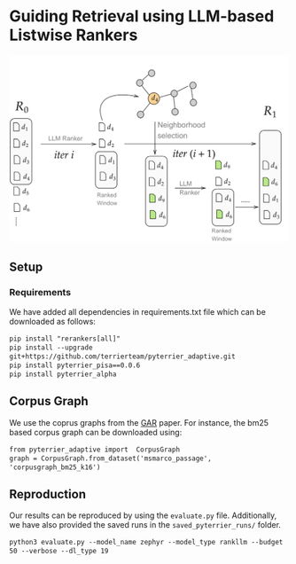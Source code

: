 # Guiding Retrieval using LLM-based Listwise Rankers


<p align="center">
  <img src="slidegar-v3.png" />
</p>

## Setup

### Requirements
We have added all dependencies in requirements.txt file which can be downloaded as follows:


```
pip install "rerankers[all]"
pip install --upgrade git+https://github.com/terrierteam/pyterrier_adaptive.git
pip install pyterrier_pisa==0.0.6
pip install pyterrier_alpha
```

## Corpus Graph

We use the coprus graphs from the [GAR](https://arxiv.org/pdf/2208.08942) paper.
For instance, the bm25 based corpus graph can be downloaded using:
```
from pyterrier_adaptive import  CorpusGraph
graph = CorpusGraph.from_dataset('msmarco_passage', 'corpusgraph_bm25_k16')
```

## Reproduction


Our results can be reproduced by using the `evaluate.py` file. Additionally, we have also provided the saved runs in the  `saved_pyterrier_runs/` folder.


```
python3 evaluate.py --model_name zephyr --model_type rankllm --budget 50 --verbose --dl_type 19
```



